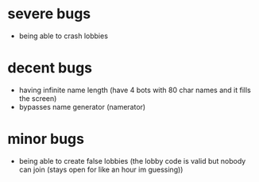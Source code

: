 # severe bugs
* being able to crash lobbies

# decent bugs
* having infinite name length (have 4 bots with 80 char names and it fills the screen)
* bypasses name generator (namerator)

# minor bugs
* being able to create false lobbies (the lobby code is valid but nobody can join (stays open for like an hour im guessing))
